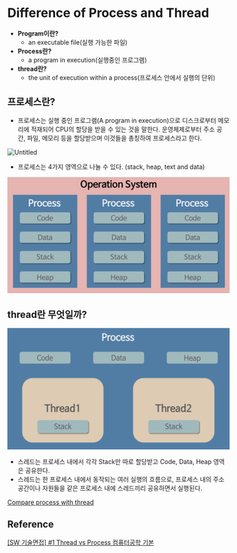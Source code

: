 # Difference of Process and Thread

- **Program이란?**
  - an executable file(실행 가능한 파일)
- **Process란?**
  - a program in execution(실행중인 프로그램)
- **thread란?**
  - the unit of execution within a process(프로세스 안에서 실행의 단위)

## 프로세스란?

- 프로세스는 실행 중인 프로그램(A program in execution)으로 디스크로부터 메모리에 적재되어 CPU의 할당을 받을 수 있는 것을 말한다. 운영체제로부터 주소 공간, 파일, 메모리 등을 할당받으며 이것들을 총칭하여 프로세스라고 한다.

![Untitled](images/diff-process-threa.png)

- 프로세스는 4가지 영역으로 나눌 수 있다. (stack, heap, text and data)

![Untitled](images/Untitled%201.png)

## thread란 무엇일까?

![Untitled](images/Untitled%202.png)

- 스레드는 프로세스 내에서 각각 Stack만 따로 할당받고 Code, Data, Heap 영역은 공유한다.
- 스레드는 한 프로세스 내에서 동작되는 여러 실행의 흐름으로, 프로세스 내의 주소 공간이나 자원들을 같은 프로세스 내에 스레드끼리 공유하면서 실행된다.

[Compare process with thread](https://www.notion.so/85085bebc35f4cb49ca38c9337c29c49)

## Reference

[[SW 기술면접] #1 Thread vs Process 컴퓨터공학 기본](https://www.youtube.com/watch?v=RrfASw-jfZ4)
